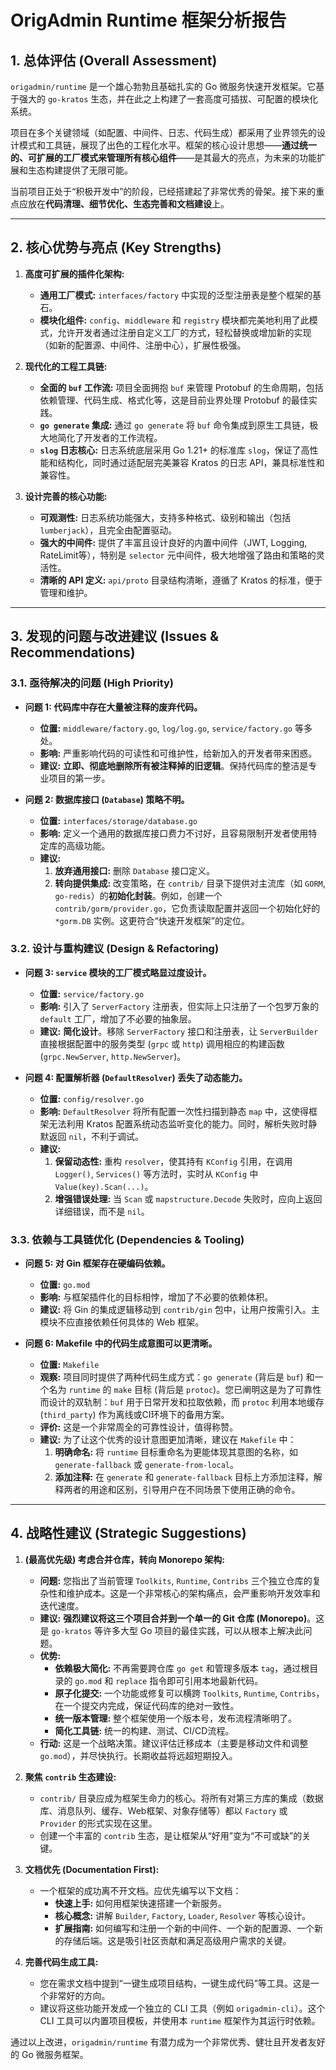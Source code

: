 # OrigAdmin Runtime 框架分析报告

## 1. 总体评估 (Overall Assessment)

`origadmin/runtime` 是一个雄心勃勃且基础扎实的 Go 微服务快速开发框架。它基于强大的 `go-kratos` 生态，并在此之上构建了一套高度可插拔、可配置的模块化系统。

项目在多个关键领域（如配置、中间件、日志、代码生成）都采用了业界领先的设计模式和工具链，展现了出色的工程化水平。框架的核心设计思想——**通过统一的、可扩展的工厂模式来管理所有核心组件**——是其最大的亮点，为未来的功能扩展和生态构建提供了无限可能。

当前项目正处于“积极开发中”的阶段，已经搭建起了非常优秀的骨架。接下来的重点应放在**代码清理、细节优化、生态完善和文档建设**上。

---

## 2. 核心优势与亮点 (Key Strengths)

1.  **高度可扩展的插件化架构:**
    *   **通用工厂模式:** `interfaces/factory` 中实现的泛型注册表是整个框架的基石。
    *   **模块化组件:** `config`、`middleware` 和 `registry` 模块都完美地利用了此模式，允许开发者通过注册自定义工厂的方式，轻松替换或增加新的实现（如新的配置源、中间件、注册中心），扩展性极强。

2.  **现代化的工程工具链:**
    *   **全面的 `buf` 工作流:** 项目全面拥抱 `buf` 来管理 Protobuf 的生命周期，包括依赖管理、代码生成、格式化等，这是目前业界处理 Protobuf 的最佳实践。
    *   **`go generate` 集成:** 通过 `go generate` 将 `buf` 命令集成到原生工具链，极大地简化了开发者的工作流程。
    *   **`slog` 日志核心:** 日志系统底层采用 Go 1.21+ 的标准库 `slog`，保证了高性能和结构化，同时通过适配层完美兼容 Kratos 的日志 API，兼具标准性和兼容性。

3.  **设计完善的核心功能:**
    *   **可观测性:** 日志系统功能强大，支持多种格式、级别和输出（包括 `lumberjack`），且完全由配置驱动。
    *   **强大的中间件:** 提供了丰富且设计良好的内置中间件（JWT, Logging, RateLimit等），特别是 `selector` 元中间件，极大地增强了路由和策略的灵活性。
    *   **清晰的 API 定义:** `api/proto` 目录结构清晰，遵循了 Kratos 的标准，便于管理和维护。

---

## 3. 发现的问题与改进建议 (Issues & Recommendations)

### 3.1. 亟待解决的问题 (High Priority)

*   **问题 1: 代码库中存在大量被注释的废弃代码。**
    *   **位置:** `middleware/factory.go`, `log/log.go`, `service/factory.go` 等多处。
    *   **影响:** 严重影响代码的可读性和可维护性，给新加入的开发者带来困惑。
    *   **建议:** **立即、彻底地删除所有被注释掉的旧逻辑**。保持代码库的整洁是专业项目的第一步。

*   **问题 2: 数据库接口 (`Database`) 策略不明。**
    *   **位置:** `interfaces/storage/database.go`
    *   **影响:** 定义一个通用的数据库接口费力不讨好，且容易限制开发者使用特定库的高级功能。
    *   **建议:**
        1.  **放弃通用接口:** 删除 `Database` 接口定义。
        2.  **转向提供集成:** 改变策略，在 `contrib/` 目录下提供对主流库（如 `GORM`, `go-redis`）的**初始化封装**。例如，创建一个 `contrib/gorm/provider.go`，它负责读取配置并返回一个初始化好的 `*gorm.DB` 实例。这更符合“快速开发框架”的定位。

### 3.2. 设计与重构建议 (Design & Refactoring)

*   **问题 3: `service` 模块的工厂模式略显过度设计。**
    *   **位置:** `service/factory.go`
    *   **影响:** 引入了 `ServerFactory` 注册表，但实际上只注册了一个包罗万象的 `default` 工厂，增加了不必要的抽象层。
    *   **建议:** **简化设计**。移除 `ServerFactory` 接口和注册表，让 `ServerBuilder` 直接根据配置中的服务类型 (`grpc` 或 `http`) 调用相应的构建函数 (`grpc.NewServer`, `http.NewServer`)。

*   **问题 4: 配置解析器 (`DefaultResolver`) 丢失了动态能力。**
    *   **位置:** `config/resolver.go`
    *   **影响:** `DefaultResolver` 将所有配置一次性扫描到静态 `map` 中，这使得框架无法利用 Kratos 配置系统动态监听变化的能力。同时，解析失败时静默返回 `nil`，不利于调试。
    *   **建议:**
        1.  **保留动态性:** 重构 `resolver`，使其持有 `KConfig` 引用，在调用 `Logger()`, `Services()` 等方法时，实时从 `KConfig` 中 `Value(key).Scan(...)`。
        2.  **增强错误处理:** 当 `Scan` 或 `mapstructure.Decode` 失败时，应向上返回详细错误，而不是 `nil`。

### 3.3. 依赖与工具链优化 (Dependencies & Tooling)

*   **问题 5: 对 Gin 框架存在硬编码依赖。**
    *   **位置:** `go.mod`
    *   **影响:** 与框架插件化的目标相悖，增加了不必要的依赖体积。
    *   **建议:** 将 Gin 的集成逻辑移动到 `contrib/gin` 包中，让用户按需引入。主模块不应直接依赖任何具体的 Web 框架。

*   **问题 6: Makefile 中的代码生成意图可以更清晰。**
    *   **位置:** `Makefile`
    *   **观察:** 项目同时提供了两种代码生成方式：`go generate` (背后是 `buf`) 和一个名为 `runtime` 的 `make` 目标 (背后是 `protoc`)。您已阐明这是为了可靠性而设计的双轨制：`buf` 用于日常开发和拉取依赖，而 `protoc` 利用本地缓存 (`third_party`) 作为离线或CI环境下的备用方案。
    *   **评价:** 这是一个非常周全的可靠性设计，值得称赞。
    *   **建议:** 为了让这个优秀的设计意图更加清晰，建议在 `Makefile` 中：
        1.  **明确命名:** 将 `runtime` 目标重命名为更能体现其意图的名称，如 `generate-fallback` 或 `generate-from-local`。
        2.  **添加注释:** 在 `generate` 和 `generate-fallback` 目标上方添加注释，解释两者的用途和区别，引导用户在不同场景下使用正确的命令。

---

## 4. 战略性建议 (Strategic Suggestions)

1.  **(最高优先级) 考虑合并仓库，转向 Monorepo 架构:**
    *   **问题:** 您指出了当前管理 `Toolkits`, `Runtime`, `Contribs` 三个独立仓库的复杂性和维护成本。这是一个非常核心的架构痛点，会严重影响开发效率和迭代速度。
    *   **建议:** **强烈建议将这三个项目合并到一个单一的 Git 仓库 (Monorepo)**。这是 `go-kratos` 等许多大型 Go 项目的最佳实践，可以从根本上解决此问题。
    *   **优势:**
        *   **依赖极大简化:** 不再需要跨仓库 `go get` 和管理多版本 `tag`，通过根目录的 `go.mod` 和 `replace` 指令即可引用本地最新代码。
        *   **原子化提交:** 一个功能或修复可以横跨 `Toolkits`, `Runtime`, `Contribs`，在一个提交内完成，保证代码库的绝对一致性。
        *   **统一版本管理:** 整个框架使用一个版本号，发布流程清晰明了。
        *   **简化工具链:** 统一的构建、测试、CI/CD流程。
    *   **行动:** 这是一个战略决策。建议评估迁移成本（主要是移动文件和调整 `go.mod`），并尽快执行。长期收益将远超短期投入。

2.  **聚焦 `contrib` 生态建设:**
    *   `contrib/` 目录应成为框架生命力的核心。将所有对第三方库的集成（数据库、消息队列、缓存、Web框架、对象存储等）都以 `Factory` 或 `Provider` 的形式实现在这里。
    *   创建一个丰富的 `contrib` 生态，是让框架从“好用”变为“不可或缺”的关键。

3.  **文档优先 (Documentation First):**
    *   一个框架的成功离不开文档。应优先编写以下文档：
        *   **快速上手:** 如何用框架快速搭建一个新服务。
        *   **核心概念:** 讲解 `Builder`, `Factory`, `Loader`, `Resolver` 等核心设计。
        *   **扩展指南:** 如何编写和注册一个新的中间件、一个新的配置源、一个新的存储后端。这是吸引社区贡献和满足高级用户需求的关键。

4.  **完善代码生成工具:**
    *   您在需求文档中提到“一键生成项目结构，一键生成代码”等工具。这是一个非常好的方向。
    *   建议将这些功能开发成一个独立的 CLI 工具（例如 `origadmin-cli`）。这个 CLI 工具可以内置项目模板，并使用本 `runtime` 框架作为其运行时依赖。

通过以上改进，`origadmin/runtime` 有潜力成为一个非常优秀、健壮且开发者友好的 Go 微服务框架。
